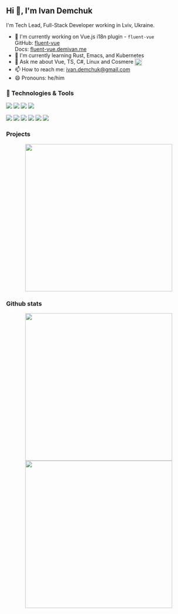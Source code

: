 ## Hi 👋, I'm Ivan Demchuk

I'm Tech Lead, Full-Stack Developer working in Lviv, Ukraine.

 - 🔭 I'm currently working on Vue.js i18n plugin - `fluent-vue`  
  GitHub: [fluent-vue](https://github.com/demivan/fluent-vue)  
  Docs: [fluent-vue.demivan.me](https://fluent-vue.demivan.me)
 - 🌱 I'm currently learning Rust, Emacs, and Kubernetes
 - 💬 Ask me about Vue, TS, C#, Linux and Cosmere <img src="https://user-images.githubusercontent.com/2339406/126692384-17784667-7b16-434e-8b54-48b5e5ec614e.png" width="20" height="20" valign="middle">
 - 📫 How to reach me: [ivan.demchuk@gmail.com](mailto:ivan.demchuk@gmail.com)
 - 😄 Pronouns: he/him

### 🔧 Technologies & Tools
![](https://img.shields.io/badge/OS-ArchLinux-informational?style=for-the-badge&logo=linux&logoColor=white&color=2bbc8a&labelColor=273849)
![](https://img.shields.io/badge/Shell-Fish-informational?style=for-the-badge&logo=gnu-bash&logoColor=white&color=2bbc8a&labelColor=273849)
![](https://img.shields.io/badge/Editor-JetBrains%20Rider-informational?style=for-the-badge&logo=rider&logoColor=white&color=2bbc8a&labelColor=273849)
![](https://img.shields.io/badge/Font-JetBrains%20Mono-informational?style=for-the-badge&logo=jetbrains&logoColor=white&color=2bbc8a&labelColor=273849)

![](https://img.shields.io/badge/-C%23-273849?style=for-the-badge&logo=csharp)
![](https://img.shields.io/badge/-ASP.NET%20Core-273849?style=for-the-badge&logo=.net)
![](https://img.shields.io/badge/-Vue-273849?style=for-the-badge&logo=vue.js)
![](https://img.shields.io/badge/-Typescript-273849?style=for-the-badge&logo=typescript)
![](https://img.shields.io/badge/-JavaScript-273849?style=for-the-badge&logo=javascript)
![](https://img.shields.io/badge/-Swift-273849?style=for-the-badge&logo=swift)

### Projects

<p align = "center">
  <a href="https://github.com/demivan/fluent-vue" target="_blank">
   <img src = "https://github-readme-stats.vercel.app/api/pin?username=demivan&repo=fluent-vue&show_icons=true&theme=vue-dark" width = 400>
  </a>
</p>

### Github stats

<p align="center">
  <img src="https://github-readme-stats.vercel.app/api?username=demivan&show_icons=true&theme=vue-dark" width="400">
  <img src="https://github-readme-streak-stats.herokuapp.com?user=demivan&theme=vue-dark" width="400">
</p>
